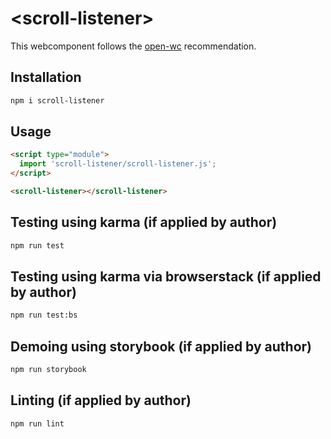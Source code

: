 # \<scroll-listener>

This webcomponent follows the [open-wc](https://github.com/open-wc/open-wc) recommendation.

## Installation
```bash
npm i scroll-listener
```

## Usage
```html
<script type="module">
  import 'scroll-listener/scroll-listener.js';
</script>

<scroll-listener></scroll-listener>
```

## Testing using karma (if applied by author)
```bash
npm run test
```

## Testing using karma via browserstack (if applied by author)
```bash
npm run test:bs
```

## Demoing using storybook (if applied by author)
```bash
npm run storybook
```

## Linting (if applied by author)
```bash
npm run lint
```
